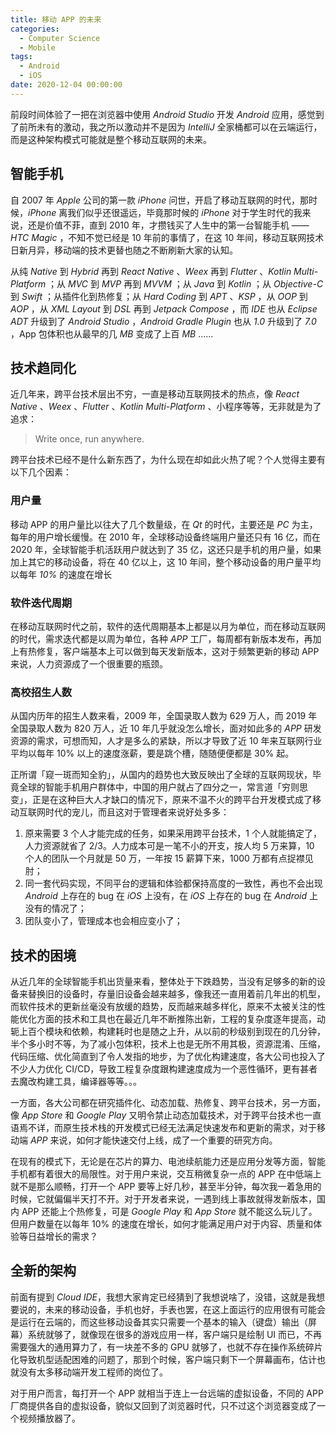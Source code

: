 ```yaml
---
title: 移动 APP 的未来
categories:
  - Computer Science
  - Mobile
tags:
  - Android
  - iOS
date: 2020-12-04 00:00:00
---
```


前段时间体验了一把在浏览器中使用 *Android Studio* 开发 *Android* 应用，感觉到了前所未有的激动，我之所以激动并不是因为 *IntelliJ* 全家桶都可以在云端运行，而是这种架构模式可能就是整个移动互联网的未来。

## 智能手机

自 2007 年 *Apple* 公司的第一款 *iPhone* 问世，开启了移动互联网的时代，那时候，*iPhone* 离我们似乎还很遥远，毕竟那时候的 *iPhone* 对于学生时代的我来说，还是价值不菲，直到 2010 年，才攒钱买了人生中的第一台智能手机 —— *HTC Magic* ，不知不觉已经是 10 年前的事情了，在这 10 年间，移动互联网技术日新月异，移动端的技术更替也随之不断刷新大家的认知。

从纯 *Native* 到 *Hybrid* 再到 *React Native* 、*Weex* 再到 *Flutter* 、*Kotlin Multi-Platform* ；从 *MVC* 到 *MVP* 再到 *MVVM* ；从 *Java* 到 *Kotlin* ；从 *Objective-C* 到 *Swift* ；从插件化到热修复；从 *Hard Coding* 到 *APT* 、*KSP* ，从 *OOP* 到 *AOP* ，从 *XML Layout* 到 *DSL* 再到 *Jetpack Compose* ，而 *IDE* 也从 *Eclipse ADT* 升级到了 *Android Studio* ，*Android Gradle Plugin* 也从 *1.0* 升级到了 *7.0* ，App 包体积也从最早的几 *MB* 变成了上百 *MB* ......

## 技术趋同化

近几年来，跨平台技术层出不穷，一直是移动互联网技术的热点，像 *React Native* 、*Weex* 、*Flutter* 、*Kotlin Multi-Platform* 、小程序等等，无非就是为了追求：

> Write once, run anywhere.

跨平台技术已经不是什么新东西了，为什么现在却如此火热了呢？个人觉得主要有以下几个因素：

### 用户量

移动 APP 的用户量比以往大了几个数量级，在 *Qt* 的时代，主要还是 *PC* 为主，每年的用户增长缓慢。在 2010 年，全球移动设备终端用户量还只有 16 亿，而在 2020 年，全球智能手机活跃用户就达到了 35 亿，这还只是手机的用户量，如果加上其它的移动设备，将在 40 亿以上，这 10 年间，整个移动设备的用户量平均以每年 *10%* 的速度在增长

### 软件迭代周期

在移动互联网时代之前，软件的迭代周期基本上都是以月为单位，而在移动互联网的时代，需求迭代都是以周为单位，各种 *APP* 工厂，每周都有新版本发布，再加上有热修复，客户端基本上可以做到每天发新版本，这对于频繁更新的移动 APP 来说，人力资源成了一个很重要的瓶颈。

### 高校招生人数

从国内历年的招生人数来看，2009 年，全国录取人数为 629 万人，而 2019 年全国录取人数为 820 万人，近 10 年几乎就没怎么增长，面对如此多的 *APP* 研发资源的需求，可想而知，人才是多么的紧缺，所以才导致了近 10 年来互联网行业平均以每年 10% 以上的速度涨薪，要是跳个槽，随随便便都是 30% 起。

正所谓「窥一斑而知全豹」，从国内的趋势也大致反映出了全球的互联网现状，毕竟全球的智能手机用户群体中，中国的用户就占了四分之一，常言道「穷则思变」，正是在这种巨大人才缺口的情况下，原来不温不火的跨平台开发模式成了移动互联网时代的宠儿，而且这对于管理者来说好处多多：

1. 原来需要 3 个人才能完成的任务，如果采用跨平台技术，1 个人就能搞定了，人力资源就省了 2/3。人力成本可是一笔不小的开支，按人均 5 万来算，10 个人的团队一个月就是 50 万，一年按 15 薪算下来，1000 万都有点捉襟见肘；
1. 同一套代码实现，不同平台的逻辑和体验都保持高度的一致性，再也不会出现 *Android* 上存在的 bug 在 *iOS* 上没有，在 *iOS* 上存在的 bug 在 *Android* 上没有的情况了；
1. 团队变小了，管理成本也会相应变小了；

## 技术的困境

从近几年的全球智能手机出货量来看，整体处于下跌趋势，当没有足够多的新的设备来替换旧的设备时，存量旧设备会越来越多，像我还一直用着前几年出的机型，而软件技术的更新丝毫没有放缓的趋势，反而越来越多样化，原来不太被关注的性能优化方面的技术和工具也在最近几年不断推陈出新，工程的复杂度逐年提高，动轭上百个模块和依赖，构建耗时也是随之上升，从以前的秒级别到现在的几分钟，半个多小时不等，为了减小包体积，技术上也是无所不用其极，资源混淆、压缩，代码压缩、优化简直到了令人发指的地步，为了优化构建速度，各大公司也投入了不少人力优化 CI/CD，导致工程复杂度跟构建速度成为一个恶性循环，更有甚者去魔改构建工具，编译器等等。。。

一方面，各大公司都在研究插件化、动态加载、热修复、跨平台技术，另一方面，像 *App Store* 和 *Google Play* 又明令禁止动态加载技术，对于跨平台技术也一直语焉不详，而原生技术栈的开发模式已经无法满足快速发布和更新的需求，对于移动端 *APP* 来说，如何才能快速交付上线，成了一个重要的研究方向。

在现有的模式下，无论是在芯片的算力、电池续航能力还是应用分发等方面，智能手机都有着很大的局限性。对于用户来说，交互稍微复杂一点的 APP 在中低端上就不是那么顺畅，打开一个 APP 要等上好几秒，甚至半分钟，每次我一着急用的时候，它就偏偏半天打不开。对于开发者来说，一遇到线上事故就得发新版本，国内 APP 还能上个热修复，可是 *Google Play* 和 *App Store* 就不能这么玩儿了。但用户数量在以每年 10% 的速度在增长，如何才能满足用户对于内容、质量和体验等日益增长的需求？

## 全新的架构

前面有提到 *Cloud IDE*，我想大家肯定已经猜到了我想说啥了，没错，这就是我想要说的，未来的移动设备，手机也好，手表也罢，在这上面运行的应用很有可能会是运行在云端的，而这些移动设备其实只需要一个基本的输入（键盘）输出（屏幕）系统就够了，就像现在很多的游戏应用一样，客户端只是绘制 UI 而已，不再需要强大的通用算力了，有一块差不多的 GPU 就够了，也就不存在操作系统碎片化导致机型适配困难的问题了，那到个时候，客户端只剩下一个屏幕画布，估计也就没有太多移动端开发工程师的岗位了。

对于用户而言，每打开一个 APP 就相当于连上一台远端的虚拟设备，不同的 APP 厂商提供各自的虚拟设备，貌似又回到了浏览器时代，只不过这个浏览器变成了一个视频播放器了。